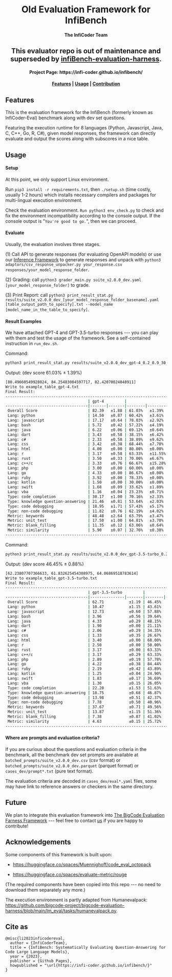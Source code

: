 <h1 align="center">Old Evaluation Framework for InfiBench</h1>

<h4 align="center">The InfiCoder Team</h4>

<h2 align="center">This evaluator repo is out of maintenance and superseded by <a href="https://github.com/infi-coder/infibench-evaluation-harness">infiBench-evaluation-harness</a>.</h2>

<h4 align="center">Project Page: https://infi-coder.github.io/infibench/</h4>

<h4 align="center">
    <p>
        <a href="#features">Features</a> |
        <a href="#usage">Usage</a> |
        <a href="#future">Contribution</a>
    <p>
</h4>

## Features
This is the evaluation framework for the InfiBench (formerly known as InfiCoder-Eval) benchmark along with dev set questions.

Featuring the execution runtime for 8 languages (Python, Javascript, Java, C, C++, Go, R, C#), given model responses, the framework can directly evaluate and output the scores along with subscores in a nice table.

## Usage


#### Setup

At this point, we only support Linux environment.

Run `pip3 install -r requirements.txt`, then `./setup.sh` (time costly, usually 1-2 hours) which installs necessary compilers and packages for multi-lingual execution environment.

Check the evaluation environment.
`Run python3 env_check.py` to check and fix the environment incompatibility according to the console output. If the console output is "`You're good to go.`", then we can proceed.

#### Evaluate

Usually, the evaluation involves three stages.

(1) Call API to generate responses (for evaluating OpenAPI models) or use our [Inference Framework](https://github.com/infi-coder/ffqa-evaluation-harness) to generate responses and unpack with `python3 adaptors/csv_response_unpacker.py your_response.csv responses/your_model_response_folder`.

(2) Grading: call `python3 grader_main.py suite_v2.0.0_dev.yaml [your_model_response_folder]` to grade.

(3) Print Report: call `python3 print_result_stat.py results/suite_v2.0.0_dev_[your_model_response_folder_basename].yaml [table_output_path_to_specify].txt --model_name [model_name_in_the_table_to_specify]`.


#### Result Examples

We have attached GPT-4 and GPT-3.5-turbo responses --- you can play with them and test the usage of the framework. See a self-contained instruction in `run_dev.sh`. 

Command:
```bash
python3 print_result_stat.py results/suite_v2.0.0_dev_gpt-4_0.2_0.9_30_suite_v2.0.0_dev.yaml example_table_gpt-4.txt --model_name gpt-4
```

Output: (dev score 61.03% ± 1.39%)
```bash
[80.49660549928024, 84.25483084597717, 82.42070024848911]
Write to example_table_gpt-4.txt
Final Result:
-------------------------------------------------------------------------------------------------
                                    | gpt-4         |                  | Full Score | Allocation 
------------------------------------|-------|-------|--------|---------|------------|------------
 Overall Score                      | 82.39   ±1.88 | 61.03%   ±1.39%  | 135.00     |            
 Lang: python                       | 14.50   ±0.87 | 60.42%   ±3.61%  | 24.00      | 17.78%     
 Lang: javascript                   | 17.17   ±0.64 | 78.03%   ±2.92%  | 22.00      | 16.30%     
 Lang: bash                         | 5.72    ±0.42 | 57.22%   ±4.19%  | 10.00      | 7.41%      
 Lang: java                         | 6.22    ±0.06 | 69.12%   ±0.64%  | 9.00       | 6.67%      
 Lang: dart                         | 3.43    ±0.58 | 38.15%   ±6.42%  | 9.00       | 6.67%      
 Lang: c#                           | 2.33    ±0.58 | 38.89%   ±9.62%  | 6.00       | 4.44%      
 Lang: css                          | 3.42    ±0.38 | 68.44%   ±7.70%  | 5.00       | 3.70%      
 Lang: html                         | 4.00    ±0.00 | 80.00%   ±0.00%  | 5.00       | 3.70%      
 Lang: r                            | 3.17    ±0.58 | 63.33%   ±11.55% | 5.00       | 3.70%      
 Lang: rust                         | 3.50    ±0.33 | 70.00%   ±6.67%  | 5.00       | 3.70%      
 Lang: c++/c                        | 3.33    ±0.76 | 66.67%   ±15.28% | 5.00       | 3.70%      
 Lang: php                          | 3.00    ±0.00 | 60.00%   ±0.00%  | 5.00       | 3.70%      
 Lang: go                           | 4.33    ±0.00 | 86.67%   ±0.00%  | 5.00       | 3.70%      
 Lang: ruby                         | 3.92    ±0.00 | 78.33%   ±0.00%  | 5.00       | 3.70%      
 Lang: kotlin                       | 1.50    ±0.00 | 30.00%   ±0.00%  | 5.00       | 3.70%      
 Lang: swift                        | 1.68    ±0.09 | 33.62%   ±1.89%  | 5.00       | 3.70%      
 Lang: vba                          | 1.16    ±0.04 | 23.23%   ±0.71%  | 5.00       | 3.70%      
 Type: code completion              | 30.17   ±1.00 | 70.16%   ±2.33%  | 43.00      | 31.85%     
 Type: knowledge question-answering | 21.46   ±0.81 | 53.64%   ±2.03%  | 40.00      | 29.63%     
 Type: code debugging               | 18.95   ±1.71 | 57.43%   ±5.17%  | 33.00      | 24.44%     
 Type: non-code debugging           | 11.82   ±0.76 | 62.19%   ±4.02%  | 19.00      | 14.07%     
 Metric: keywords                   | 48.48   ±2.64 | 63.79%   ±3.47%  | 76.00      | 56.30%     
 Metric: unit_test                  | 17.50   ±1.00 | 64.81%   ±3.70%  | 27.00      | 20.00%     
 Metric: blank_filling              | 11.35   ±0.12 | 63.06%   ±0.64%  | 18.00      | 13.33%     
 Metric: similarity                 | 5.90    ±0.07 | 32.76%   ±0.38%  | 18.00      | 13.33%     
-------------------------------------------------------------------------------------------------
```

Command:
```bash
python3 print_result_stat.py results/suite_v2.0.0_dev_gpt-3.5-turbo_0.2_0.9_30_suite_v2.0.0_dev.yaml example_table_gpt-3.5-turbo.txt --model_name gpt-3.5-turbo
```

Output: (dev score 46.45% ± 0.88%)

```bash
[62.23807707366633, 61.832625454308975, 64.06869518783614]
Write to example_table_gpt-3.5-turbo.txt
Final Result:
--------------------------------------------------------------------------------------------------------
                                    | gpt-3.5-turbo         |                 | Full Score | Allocation 
------------------------------------|---------------|-------|--------|--------|------------|------------
 Overall Score                      | 62.71           ±1.19 | 46.45%   ±0.88% | 135.00     |            
 Lang: python                       | 10.47           ±1.15 | 43.61%   ±4.81% | 24.00      | 17.78%     
 Lang: javascript                   | 12.73           ±0.60 | 57.88%   ±2.73% | 22.00      | 16.30%     
 Lang: bash                         | 3.96            ±0.56 | 39.64%   ±5.58% | 10.00      | 7.41%      
 Lang: java                         | 4.33            ±0.29 | 48.15%   ±3.21% | 9.00       | 6.67%      
 Lang: dart                         | 1.90            ±0.00 | 21.11%   ±0.00% | 9.00       | 6.67%      
 Lang: c#                           | 2.06            ±0.29 | 34.35%   ±4.81% | 6.00       | 4.44%      
 Lang: css                          | 1.33            ±0.35 | 26.67%   ±7.06% | 5.00       | 3.70%      
 Lang: html                         | 3.40            ±0.00 | 68.00%   ±0.00% | 5.00       | 3.70%      
 Lang: r                            | 2.50            ±0.00 | 50.00%   ±0.00% | 5.00       | 3.70%      
 Lang: rust                         | 3.17            ±0.00 | 63.33%   ±0.00% | 5.00       | 3.70%      
 Lang: c++/c                        | 3.17            ±0.29 | 63.33%   ±5.77% | 5.00       | 3.70%      
 Lang: php                          | 2.89            ±0.19 | 57.78%   ±3.85% | 5.00       | 3.70%      
 Lang: go                           | 4.22            ±0.38 | 84.44%   ±7.70% | 5.00       | 3.70%      
 Lang: ruby                         | 2.19            ±0.42 | 43.89%   ±8.39% | 5.00       | 3.70%      
 Lang: kotlin                       | 1.25            ±0.04 | 24.90%   ±0.81% | 5.00       | 3.70%      
 Lang: swift                        | 1.83            ±0.17 | 36.69%   ±3.42% | 5.00       | 3.70%      
 Lang: vba                          | 1.30            ±0.15 | 26.05%   ±2.94% | 5.00       | 3.70%      
 Type: code completion              | 22.20           ±1.53 | 51.63%   ±3.55% | 43.00      | 31.85%     
 Type: knowledge question-answering | 18.75           ±0.68 | 46.87%   ±1.70% | 40.00      | 29.63%     
 Type: code debugging               | 13.98           ±0.51 | 42.37%   ±1.54% | 33.00      | 24.44%     
 Type: non-code debugging           | 7.78            ±0.50 | 40.96%   ±2.63% | 19.00      | 14.07%     
 Metric: keywords                   | 37.67           ±0.71 | 49.56%   ±0.93% | 76.00      | 56.30%     
 Metric: unit_test                  | 13.87           ±1.15 | 51.36%   ±4.28% | 27.00      | 20.00%     
 Metric: blank_filling              | 7.38            ±0.87 | 41.02%   ±4.81% | 18.00      | 13.33%     
 Metric: similarity                 | 4.63            ±0.15 | 25.72%   ±0.82% | 18.00      | 13.33%     
--------------------------------------------------------------------------------------------------------
```

#### Where are prompts and evaluation criteria?

If you are curious about the questions and evaluation criteria in the benchmark,
all the benchmark dev set prompts are available at `batched_prompts/suite_v2.0.0_dev.csv` (csv format) or `batched_prompts/suite_v2.0.0_dev.parquet` (parquet format) or `cases_dev/prompt*.txt` (pure text format).

The evaluation criteria are decoded in `cases_dev/eval*.yaml` files, some may have link to reference answers or checkers in the same directory.

## Future

We plan to integrate this evaluation framework into [The BigCode Evaluation Farness Framework](https://github.com/bigcode-project/bigcode-evaluation-harness) --- feel free to contact [us](mailto:linyi2@illinois.edu) if you are happy to contribute!

## Acknowledgements

Some components of this framework is built upon:

- https://huggingface.co/spaces/Muennighoff/code_eval_octopack

- https://huggingface.co/spaces/evaluate-metric/rouge

(The required components have been copied into this repo --- no need to download them separately any more.)

The execution environment is partly adapted from Humanevalpack: https://github.com/bigcode-project/bigcode-evaluation-harness/blob/main/lm_eval/tasks/humanevalpack.py.

## Cite as

```
@misc{li2023inficodereval,
  author = {InfiCoderTeam},
  title = {InfiBench: Systematically Evaluating Question-Answering for Code Large Language Models},
  year = {2023},
  publisher = {Github Pages},
  howpublished = "\url{https://infi-coder.github.io/infibench/}"
}
```
